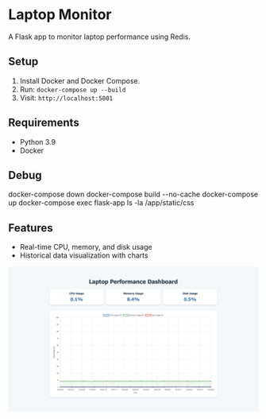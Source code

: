 # Laptop Monitor
A Flask app to monitor laptop performance using Redis.

## Setup
1. Install Docker and Docker Compose.
2. Run: `docker-compose up --build`
3. Visit: `http://localhost:5001`

## Requirements
- Python 3.9
- Docker

## Debug
docker-compose down
docker-compose build --no-cache
docker-compose up
docker-compose exec flask-app ls -la /app/static/css


## Features
- Real-time CPU, memory, and disk usage
- Historical data visualization with charts

![Sample Image](./docs/cpu-analysis.png)